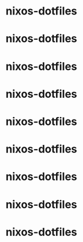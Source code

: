 # nixos-dotfiles
# nixos-dotfiles
# nixos-dotfiles
# nixos-dotfiles
# nixos-dotfiles
# nixos-dotfiles
# nixos-dotfiles
# nixos-dotfiles
# nixos-dotfiles
